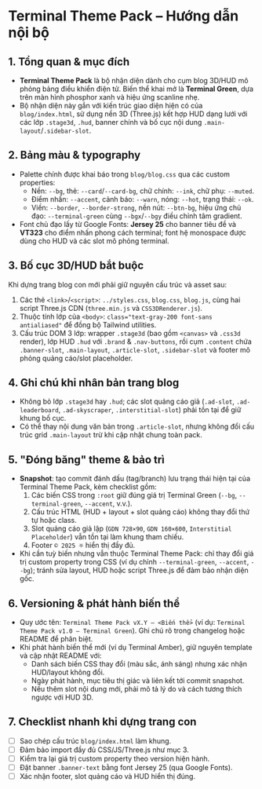 # Terminal Theme Pack – Hướng dẫn nội bộ

## 1. Tổng quan & mục đích
- **Terminal Theme Pack** là bộ nhận diện dành cho cụm blog 3D/HUD mô phỏng bảng điều khiển điện tử. Biến thể khai mở là **Terminal Green**, dựa trên màn hình phosphor xanh và hiệu ứng scanline nhẹ.
- Bộ nhận diện này gắn với kiến trúc giao diện hiện có của `blog/index.html`, sử dụng nền 3D (Three.js) kết hợp HUD dạng lưới với các lớp `.stage3d`, `.hud`, banner chính và bố cục nội dung `.main-layout`/`.sidebar-slot`.

## 2. Bảng màu & typography
- Palette chính được khai báo trong `blog/blog.css` qua các custom properties:
  - Nền: `--bg`, thẻ: `--card`/`--card-bg`, chữ chính: `--ink`, chữ phụ: `--muted`.
  - Điểm nhấn: `--accent`, cảnh báo: `--warn`, nóng: `--hot`, trạng thái: `--ok`.
  - Viền: `--border`, `--border-strong`, nền nút: `--btn-bg`, hiệu ứng chủ đạo: `--terminal-green` cùng `--bgx`/`--bgy` điều chỉnh tâm gradient.
- Font chủ đạo lấy từ Google Fonts: **Jersey 25** cho banner tiêu đề và **VT323** cho điểm nhấn phong cách terminal; font hệ monospace được dùng cho HUD và các slot mô phỏng terminal.

## 3. Bố cục 3D/HUD bắt buộc
Khi dựng trang blog con mới phải giữ nguyên cấu trúc và asset sau:
1. Các thẻ `<link>`/`<script>`: `../styles.css`, `blog.css`, `blog.js`, cùng hai script Three.js CDN (`three.min.js` và `CSS3DRenderer.js`).
2. Thuộc tính lớp của `<body>`: `class="text-gray-200 font-sans antialiased"` để đồng bộ Tailwind utilities.
3. Cấu trúc DOM 3 lớp: wrapper `.stage3d` (bao gồm `<canvas>` và `.css3d` render), lớp HUD `.hud` với `.brand` & `.nav-buttons`, rồi cụm `.content` chứa `.banner-slot`, `.main-layout`, `.article-slot`, `.sidebar-slot` và footer mô phỏng quảng cáo/slot placeholder.

## 4. Ghi chú khi nhân bản trang blog
- Không bỏ lớp `.stage3d` hay `.hud`; các slot quảng cáo giả (`.ad-slot`, `.ad-leaderboard`, `.ad-skyscraper`, `.interstitial-slot`) phải tồn tại để giữ khung bố cục.
- Có thể thay nội dung văn bản trong `.article-slot`, nhưng không đổi cấu trúc grid `.main-layout` trừ khi cập nhật chung toàn pack.

## 5. "Đóng băng" theme & bảo trì
- **Snapshot**: tạo commit đánh dấu (tag/branch) lưu trạng thái hiện tại của Terminal Theme Pack, kèm checklist gồm:
  1. Các biến CSS trong `:root` giữ đúng giá trị Terminal Green (`--bg`, `--terminal-green`, `--accent`, v.v.).
  2. Cấu trúc HTML (HUD + layout + slot quảng cáo) không thay đổi thứ tự hoặc class.
  3. Slot quảng cáo giả lập (`GDN 728×90`, `GDN 160×600`, `Interstitial Placeholder`) vẫn tồn tại làm khung tham chiếu.
  4. Footer `© 2025 ⛧` hiển thị đầy đủ.
- Khi cần tuỳ biến nhưng vẫn thuộc Terminal Theme Pack: chỉ thay đổi giá trị custom property trong CSS (ví dụ chỉnh `--terminal-green`, `--accent`, `--bg`); tránh sửa layout, HUD hoặc script Three.js để đảm bảo nhận diện gốc.

## 6. Versioning & phát hành biến thể
- Quy ước tên: `Terminal Theme Pack vX.Y – <Biến thể>` (ví dụ: `Terminal Theme Pack v1.0 – Terminal Green`). Ghi chú rõ trong changelog hoặc README để phân biệt.
- Khi phát hành biến thể mới (ví dụ Terminal Amber), giữ nguyên template và cập nhật README với:
  - Danh sách biến CSS thay đổi (màu sắc, ánh sáng) nhưng xác nhận HUD/layout không đổi.
  - Ngày phát hành, mục tiêu thị giác và liên kết tới commit snapshot.
  - Nếu thêm slot nội dung mới, phải mô tả lý do và cách tương thích ngược với HUD 3D.

## 7. Checklist nhanh khi dựng trang con
- [ ] Sao chép cấu trúc `blog/index.html` làm khung.
- [ ] Đảm bảo import đầy đủ CSS/JS/Three.js như mục 3.
- [ ] Kiểm tra lại giá trị custom property theo version hiện hành.
- [ ] Đặt banner `.banner-text` bằng font Jersey 25 (qua Google Fonts).
- [ ] Xác nhận footer, slot quảng cáo và HUD hiển thị đúng.
